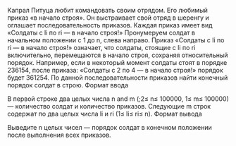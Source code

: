 Капрал Питуца любит командовать своим отрядом. Его любимый приказ «в начало строя». Он выстраивает свой отряд в шеренгу и оглашает последовательность приказов. Каждая приказ имеет вид «Солдаты с li по ri — в начало строя!»
Пронумеруем солдат в начальном положении с 1 до n, слева направо. Приказ «Солдаты с li по ri — в начало строя!» означает, что солдаты, стоящие с li по ri включительно, перемещаются в начало строя, сохраняя относительный порядок.
Например, если в некоторый момент солдаты стоят в порядке 236154, после приказа: «Солдаты с 2 по 4 — в начало строя!» порядок будет 361254.
По данной последовательности приказов найти конечный порядок солдат в строю.
Формат ввода

В первой строке два целых числа n and m (;2≤ n≤ 100000, 1≤ m≤ 100000) — количество солдат и количество приказов. Следующие m строк содержат по два целых числа li и ri (1≤ li≤ ri≤ n).
Формат вывода

Выведите n целых чисел — порядок солдат в конечном положении после выполнения всех приказов.